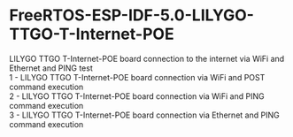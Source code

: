 # FreeRTOS-ESP-IDF-5.0-LILYGO-TTGO-T-Internet-POE
LILYGO TTGO T-Internet-POE board connection to the internet via WiFi and Ethernet and PING test <br>
1 - LILYGO TTGO T-Internet-POE board connection via WiFi and POST command execution <br>
2 - LILYGO TTGO T-Internet-POE board connection via WiFi and PING command execution <br>
3 - LILYGO TTGO T-Internet-POE board connection via Ethernet and PING command execution <br>
